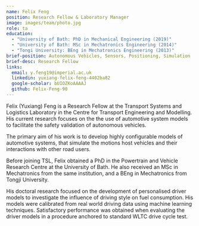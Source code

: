 ```yaml
---
name: Felix Feng
position: Research Fellow & Laboratory Manager
image: images/team/photo.jpg
role: ta
education: 
  - "University of Bath: PhD in Mechanical Engineering (2019)"
  - "University of Bath: MSc in Mechatronics Engineering (2014)"
  - "Tongi University: BEng in Mechatronics Engineering (2013)"
brief-position: Autonomous Vehicles, Sensors, Positioning, Simulation
brief-desc: Research Fellow
links:
  email: y.feng19@imperial.ac.uk
  linkedin: yuxiang-felix-feng-4402ba82
  google-scholar: bUIOZKoAAAAJ
  github: Felix-Feng-90
---
```


Felix (Yuxiang) Feng is a Research Fellow at the Transport Systems and Logistics Laboratory in the Centre for Transport Engineering and Modelling. His current research focuses on the the use of automotive system models to facilitate the safety validation of autonomous vehicles.  

The primary aim of his work is to develop highly configurable models of automotive systems, that simulate the motions host vehicles and their interactions with other road users. 

Before joining TSL, Felix obtained a PhD in the Powertrain and Vehicle Research Centre at the University of Bath. He also received an MSc in Mechatronics from the same institution, and a BEng in Mechatronics from Tongji University.    

His doctoral research focused on the development of personalised driver models to investigate the influence of driving style on fuel consumption. His models were calibrated from real world driving data using machine learning techniques. Satisfactory performance was obtained when evaluating the driver models in a procedure anchored to standard WLTC drive cycle test.
